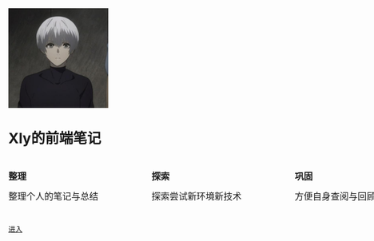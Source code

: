 <!-- ![logo](/assets/img/logo.jpg =100x100) -->
<img src="./assets/img/logo.jpg" width = "200" height = "200" alt="logo" align=center />

# **Xly的前端笔记**

<div style="display:flex; padding: 20px 0; width: 860px; margin: 0 auto; font-size: 18px; line-height: 40px">
  <div style="flex: 1">
    <div style="font-weight: bold">整理</div>
    <div>整理个人的笔记与总结</div>
  </div>
  <div style="flex: 1">
    <div style="font-weight: bold">探索</div>
    <div>探索尝试新环境新技术</div>
  </div>
  <div style="flex: 1">
    <div style="font-weight: bold">巩固</div>
    <div>方便自身查阅与回顾知识</div>
  </div>
</div>


[进入](/base/)

<!-- 背景图片 -->

<!-- ![](_media/bg.png) -->

<!-- 背景色 -->

<!-- ![color](#f0f0f0) -->